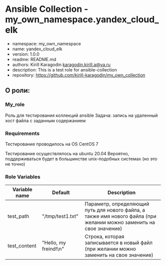 # Ansible Collection - my_own_namespace.yandex_cloud_elk

* namespace: my_own_namespace
* name: yandex_cloud_elk
* version: 1.0.0
* readme: README.md 
* authors: Kirill Karagodin karagodin.kirill.a@ya.ru 
* description: This is a test role for ansible-collection 
* repository: https://github.com/kirill-karagodin/my_own_collection

## О роли:

### My_role

Роль для тестирования коллекций ansible
Задача: запись на удаленный хост файла с заданным содержанием

### Requirements

Тестирование проводилось на OS CentOS 7

Тестирование осуществлялось на ubuntu 20.04 
Вероятно, поддерживаться будет в большинстве unix-подобных системах (но это не точно)

### Role Variables

| Variable name | Default | Description                                                                                                          |
|-----------------------|---------|----------------------------------------------------------------------------------------------------------------------|
| test_path | "/tmp/test1.txt" | Параметр, определяющий путь для нового файла, а также имя нового файла (при желании можно заменить на свое значение) |
| test_content | "Hello, my freind!\n" | Строка, которая записывается в новый файл (при желании можно заменить на свое значение)                                                                           |